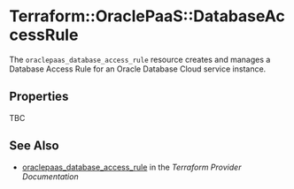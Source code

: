 # Terraform::OraclePaaS::DatabaseAccessRule

The `oraclepaas_database_access_rule` resource creates and manages a Database Access Rule for an Oracle Database Cloud service instance.

## Properties

TBC

## See Also

* [oraclepaas_database_access_rule](https://www.terraform.io/docs/providers/oraclepaas/r/database_access_rule.html) in the _Terraform Provider Documentation_